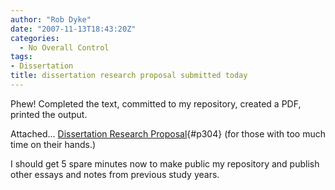 ```yaml
---
author: "Rob Dyke"
date: "2007-11-13T18:43:20Z"
categories:
  - No Overall Control
tags:
- Dissertation
title: dissertation research proposal submitted today
---
```

Phew! Completed the text, committed to my repository, created a PDF, printed the output.

Attached... [Dissertation Research Proposal](/pubfiles/2007/11/robdyke_dissertation_research_proposal_submitted.pdf){#p304} (for those with too much time on their hands.)

I should get 5 spare minutes now to make public my repository and publish other essays and notes from previous study years.
